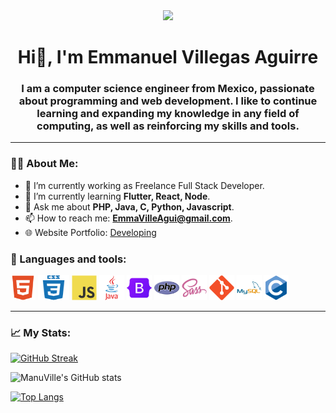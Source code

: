 <div id="header" align="center">
    <img src="https://media.giphy.com/media/xThuWu82QD3pj4wvEQ/giphy.gif" width="200">
    <h1 align="center">Hi👋, I'm Emmanuel Villegas Aguirre</h1>
    <h3 align="center">I am a computer science engineer from Mexico, passionate about programming and web development.
         I like to continue learning and expanding my knowledge in any field of computing, as well as reinforcing my skills 
         and tools.</h3>
</div>

---

### 🧑‍💻 About Me: 

- 🔭 I’m currently working as Freelance Full Stack Developer.
- 👔 I’m currently learning **Flutter, React, Node**.
- 💬 Ask me about **PHP, Java, C, Python, Javascript**.
- 📫 How to reach me: **EmmaVilleAgui@gmail.com**.
- 🌐 Website Portfolio: [Developing]()

<div id="body "align="left">
    <h3> 🔨 Languages and tools: </h3>
    <div>
        <img src="https://github.com/devicons/devicon/blob/master/icons/html5/html5-plain.svg" title="html" alt="html" width="40" height="40"/>
        <img src="https://github.com/devicons/devicon/blob/master/icons/css3/css3-plain-wordmark.svg" title="css" alt="css" width="50" height="40"/>
        <img src="https://github.com/devicons/devicon/blob/master/icons/javascript/javascript-original.svg" title="javascript" alt="javascript" width="40" height="40"/>
        <img src="https://github.com/devicons/devicon/blob/master/icons/java/java-original-wordmark.svg" title="java" alt="java" width="40" height="40"/>
        <img src="https://github.com/devicons/devicon/blob/master/icons/bootstrap/bootstrap-original.svg" title="bootstrap" alt="bootstrap" width="40" height="40"/>
        <img src="https://github.com/devicons/devicon/blob/master/icons/php/php-original.svg" title="php" alt="php" width="40" height="40"/>
        <img src="https://github.com/devicons/devicon/blob/master/icons/sass/sass-original.svg" title="sass" alt="sass" width="40" height="40"/>
        <img src="https://github.com/devicons/devicon/blob/master/icons/git/git-original.svg" title="git" alt="git" width="40" height="40"/>
        <img src="https://github.com/devicons/devicon/blob/master/icons/mysql/mysql-original-wordmark.svg" title="mysql" alt="mysql" width="40" height="40"/>
        <img src="https://github.com/devicons/devicon/blob/master/icons/c/c-original.svg" title="c" alt="c" width="40" height="40"/>
    </div>
</div>

---
### 📈 My Stats: 

[![GitHub Streak](https://github-readme-streak-stats.herokuapp.com?user=ManuVille&theme=highcontrast)](https://git.io/streak-stats)

![ManuVille's GitHub stats](https://github-readme-stats.vercel.app/api?username=ManuVille&show_icons=true&theme=radical)

[![Top Langs](https://github-readme-stats.vercel.app/api/top-langs/?username=ManuVille&layout=compact)](https://github.com/anuraghazra/github-readme-stats)


